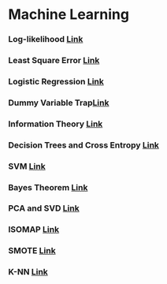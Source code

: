 # Machine Learning

### Log-likelihood [Link](https://blog.metaflow.fr/ml-notes-why-the-log-likelihood-24f7b6c40f83)

### Least Square Error [Link](https://towardsdatascience.com/ml-notes-why-the-least-square-error-bf27fdd9a721)

### Logistic Regression [Link](https://docs.google.com/document/d/e/2PACX-1vTmmpP_tr2_11J0_wS64bcpl4w4Ey6VaJgBaZAOWYqKq2JGexMdirqoZf56BvfqgO5uYXXaqku8pecB/pub)

### Dummy Variable Trap[Link](https://docs.google.com/document/d/e/2PACX-1vTCgloYD87WQK4zqqV0YwZpQuuB6etoGE-2n_AfBSwu9X4QDYIawpu-8Y44UL2xPKiZ2EWyQtPJnVFI/pub)

### Information Theory [Link](https://towardsdatascience.com/must-know-information-theory-concepts-in-deep-learning-ai-e54a5da9769d)

### Decision Trees and Cross Entropy [Link](https://docs.google.com/document/d/e/2PACX-1vTBOla5TwuUQbA6ZhrQi29f361Vl8-kUz_F9rA2jsl1DzAs_xoV5duoauUOovF2EoloVAtglku7wFib/pub)

### SVM [Link](https://svmtutorial.online/download.php?file=SVM_tutorial.pdf)

### Bayes Theorem [Link](https://betterexplained.com/articles/an-intuitive-and-short-explanation-of-bayes-theorem/)

### PCA and SVD [Link](https://docs.google.com/document/d/e/2PACX-1vT9cGkZ8KFpt55t7fR3eB2BNrhKrmyT2joSR_1XMNmsPWsCs2g8YKK3EwhO4_3gsDirI3vCwJ6swPVb/pub)

### ISOMAP [Link](https://blog.paperspace.com/dimension-reduction-with-isomap/)

### SMOTE [Link](http://rikunert.com/SMOTE_explained)

### K-NN [Link](https://towardsdatascience.com/machine-learning-basics-with-the-k-nearest-neighbors-algorithm-6a6e71d01761)

